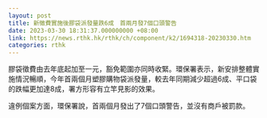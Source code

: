 ```yaml
---
layout: post
title: 新徵費實施後膠袋派發量跌6成　首兩月發7個口頭警告
date: 2023-03-30 18:31:37.000000000 +08:00
link: https://news.rthk.hk/rthk/ch/component/k2/1694318-20230330.htm
categories: rthk
---
```


膠袋徵費由去年底起加至一元，豁免範圍亦同時收緊。環保署表示，新安排整體實施情況暢順，今年首兩個月塑膠購物袋派發量，較去年同期減少超過6成、平口袋的跌幅更加達8成，署方形容有立竿見影的效果。

違例個案方面，環保署說，首兩個月發出了7個口頭警告，並沒有商戶被罰款。
